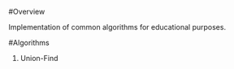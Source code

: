 #Overview

Implementation of common algorithms for educational purposes.

#Algorithms

1. Union-Find
